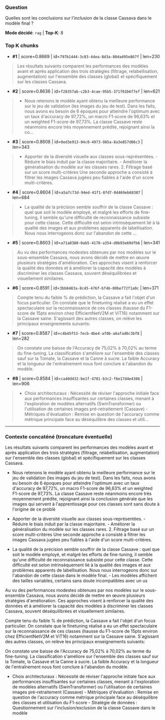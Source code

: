 ### Question
Quelles sont les conclusions sur l'inclusion de la classe Cassava dans le modèle final ?

**Mode décidé**: `rag`   |   **Top‑K**: 8

### Top K chunks
- **#1** | score=0.8669 | id=`797b1444-3c83-4dea-8d3a-80dad95e867f` | len=230
  
> Les résultats suivants comparent les performances des modèles avant et après application des trois stratégies (filtrage, relabellisation, augmentation) sur l'ensemble des classes (global) et spécifiquement sur les classes Cassava.

- **#2** | score=0.8636 | id=`f28357ab-c2b3-4cae-95b5-371f01b6f7ef` | len=621
  
> - Nous retenons le modèle ayant obtenu la meilleure performance sur le jeu de validation (les images du jeu de test). Dans les faits, nous avons eu besoin de 6 époques pour atteindre l'optimum avec un taux d'accuracy de 97,72%, un macro F1-score de 96,63% et un weighted F1-score de 97,73%. La classe Cassave reste néanmoins encore très moyennement prédite, rejoignant ainsi la co…

- **#3** | score=0.8608 | id=`0ed3e913-04c0-4973-985a-8a3e857d06c3` | len=343
  
> - Apporter de la diversité visuelle aux classes sous-représentées. - Réduire le biais induit par la classe majoritaire. - Améliorer la généralisation du modèle sur les classes rares. 2. Filtrage basé sur un score multi-critères Une seconde approche a consisté à filtrer les images Cassava jugées peu fiables à l'aide d'un score multi-critères.

- **#4** | score=0.8604 | id=`a5a7c73d-94ed-41f1-8fd7-0d469eb68387` | len=684
  
> - La qualité de la précision semble souffrir de la classe Cassave : quel que soit le modèle employé, et malgré les efforts de fine-tuning, il semble qu'une difficulté de reconnaissance subsiste pour cette classe. Cette difficulté est selon intrinsèquement lié à la qualité des images et aux problèmes apparents de labellisation. Nous nous interrogeons donc sur l'abandon de cette …

- **#5** | score=0.8603 | id=`a71a0380-0ab5-4170-a354-d0b93e69dfb6` | len=341
  
> Au vu des performances modestes obtenues par nos modèles sur le sous-ensemble Cassava, nous avons décidé de mettre en œuvre plusieurs stratégies d'amélioration. Ces approches visent à renforcer la qualité des données et à améliorer la capacité des modèles à discriminer les classes Cassava, souvent déséquilibrées et visuellement similaires.

- **#6** | score=0.8591 | id=`3bb8483a-8c45-476f-bf4b-00be772f1a0c` | len=371
  
> Compte tenu du faible % de prédiction, la Cassave a fait l'objet d'un focus particulier. On constate que le finetuning réalisé a eu un effet spectaculaire sur la reconnaissance de ces classes (hausse du F1-score de 15pts environ chez EfficientNetV2M et ViT16) notamment sur la Cassave saine. S'agissant des autres classes, on relève les principaux enseignements suivants:

- **#7** | score=0.8587 | id=`c4b45f53-7ecb-4be4-af0b-a6afad0c3bf8` | len=282
  
> On constate une baisse de l'Accuracy de 75,02% à 70,02% au terme du fine-tuning. La classification s'améliore sur l'ensemble des classes sauf sur la Tomate, la Cassave et la Canne à sucre. La faible Accuracy et la longueur de l'entraînement nous font conclure à l'abandon du modèle.

- **#8** | score=0.8584 | id=`ca40d432-be1f-4781-b3c2-f6e17d4e4386` | len=906
  
> - Choix architecturaux : Nécessité de réviser l'approche initiale face aux performances insuffisantes sur certaines classes, menant à l'exploration de modèles alternatifs (SwinTransformer) ou l'utilisation de certaines images pré-retraitement (Cassave) - Métriques d'évaluation : Remise en question de l'accuracy comme métrique principale face au déséquilibre des classes et utili…


---
### Contexte concaténé (troncature éventuelle)

Les résultats suivants comparent les performances des modèles avant et après application des trois stratégies (filtrage, relabellisation, augmentation) sur l'ensemble des classes (global) et spécifiquement sur les classes Cassava.

- Nous retenons le modèle ayant obtenu la meilleure performance sur le jeu de validation (les images du jeu de test). Dans les faits, nous avons eu besoin de 6 époques pour atteindre l'optimum avec un taux d'accuracy de 97,72%, un macro F1-score de 96,63% et un weighted F1-score de 97,73%. La classe Cassave reste néanmoins encore très moyennement prédite, rejoignant ainsi la conclusion générale que les images qui servent à l'apprentissage pour ces classes sont sans doute à l'origine de ce problè

- Apporter de la diversité visuelle aux classes sous-représentées. - Réduire le biais induit par la classe majoritaire. - Améliorer la généralisation du modèle sur les classes rares. 2. Filtrage basé sur un score multi-critères Une seconde approche a consisté à filtrer les images Cassava jugées peu fiables à l'aide d'un score multi-critères.

- La qualité de la précision semble souffrir de la classe Cassave : quel que soit le modèle employé, et malgré les efforts de fine-tuning, il semble qu'une difficulté de reconnaissance subsiste pour cette classe. Cette difficulté est selon intrinsèquement lié à la qualité des images et aux problèmes apparents de labellisation. Nous nous interrogeons donc sur l'abandon de cette classe dans le modèle final. - Les modèles affichent des tailles variables, certains sans doute incompatibles avec un us

Au vu des performances modestes obtenues par nos modèles sur le sous-ensemble Cassava, nous avons décidé de mettre en œuvre plusieurs stratégies d'amélioration. Ces approches visent à renforcer la qualité des données et à améliorer la capacité des modèles à discriminer les classes Cassava, souvent déséquilibrées et visuellement similaires.

Compte tenu du faible % de prédiction, la Cassave a fait l'objet d'un focus particulier. On constate que le finetuning réalisé a eu un effet spectaculaire sur la reconnaissance de ces classes (hausse du F1-score de 15pts environ chez EfficientNetV2M et ViT16) notamment sur la Cassave saine. S'agissant des autres classes, on relève les principaux enseignements suivants:

On constate une baisse de l'Accuracy de 75,02% à 70,02% au terme du fine-tuning. La classification s'améliore sur l'ensemble des classes sauf sur la Tomate, la Cassave et la Canne à sucre. La faible Accuracy et la longueur de l'entraînement nous font conclure à l'abandon du modèle.

- Choix architecturaux : Nécessité de réviser l'approche initiale face aux performances insuffisantes sur certaines classes, menant à l'exploration de modèles alternatifs (SwinTransformer) ou l'utilisation de certaines images pré-retraitement (Cassave) - Métriques d'évaluation : Remise en question de l'accuracy comme métrique principale face au déséquilibre des classes et utilisation du F1-score - Stratégie de données : Questionnement sur l'inclusion/exclusion de la classe Cassave dans le modèle